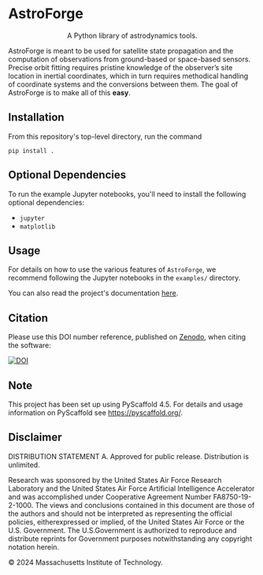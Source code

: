 <!-- These are examples of badges you might want to add to your README:
     please update the URLs accordingly

[![Built Status](https://api.cirrus-ci.com/github/<USER>/AstroForge.svg?branch=main)](https://cirrus-ci.com/github/<USER>/AstroForge)
[![ReadTheDocs](https://readthedocs.org/projects/AstroForge/badge/?version=latest)](https://AstroForge.readthedocs.io/en/stable/)
[![Coveralls](https://img.shields.io/coveralls/github/<USER>/AstroForge/main.svg)](https://coveralls.io/r/<USER>/AstroForge)
[![PyPI-Server](https://img.shields.io/pypi/v/AstroForge.svg)](https://pypi.org/project/AstroForge/)
[![Conda-Forge](https://img.shields.io/conda/vn/conda-forge/AstroForge.svg)](https://anaconda.org/conda-forge/AstroForge)
[![Monthly Downloads](https://pepy.tech/badge/AstroForge/month)](https://pepy.tech/project/AstroForge)
[![Twitter](https://img.shields.io/twitter/url/http/shields.io.svg?style=social&label=Twitter)](https://twitter.com/AstroForge)
-->

# AstroForge

<p align="center">A Python library of astrodynamics tools.</p>

AstroForge is meant to be used for satellite state propagation and the computation of observations from ground-based or space-based sensors. Precise orbit fitting requires pristine knowledge of the observer’s site location in inertial coordinates, which in turn requires methodical handling of coordinate systems and the conversions between them. The goal of AstroForge is to make all of this **easy**.

## Installation

From this repository's top-level directory, run the command

```console
pip install .
```

## Optional Dependencies

To run the example Jupyter notebooks, you'll need to install the following optional dependencies:

- `jupyter`
- `matplotlib`

## Usage

For details on how to use the various features of `AstroForge`, we recommend following the Jupyter notebooks in the `examples/` directory.

You can also read the project's documentation [here](https://astroforge.readthedocs.io/en/latest/).

## Citation

Please use this DOI number reference, published on [Zenodo](https://zenodo.org), when citing the software:

[![DOI](https://zenodo.org/badge/DOI/10.5281/zenodo.15066088.svg)](https://doi.org/10.5281/zenodo.15066088)

## Note

This project has been set up using PyScaffold 4.5. For details and usage
information on PyScaffold see https://pyscaffold.org/.

## Disclaimer

DISTRIBUTION STATEMENT A. Approved for public release. Distribution is unlimited.

Research was sponsored by the United States Air Force Research Laboratory and the United
States Air Force Artificial Intelligence Accelerator and was accomplished under Cooperative
Agreement Number FA8750-19-2-1000. The views and conclusions contained in this document
are those of the authors and should not be interpreted as representing the official
policies, eitherexpressed or implied, of the United States Air Force or the U.S.
Government. The U.S.Government is authorized to reproduce and distribute reprints
for Government purposes notwithstanding any copyright notation herein.

© 2024 Massachusetts Institute of Technology.
